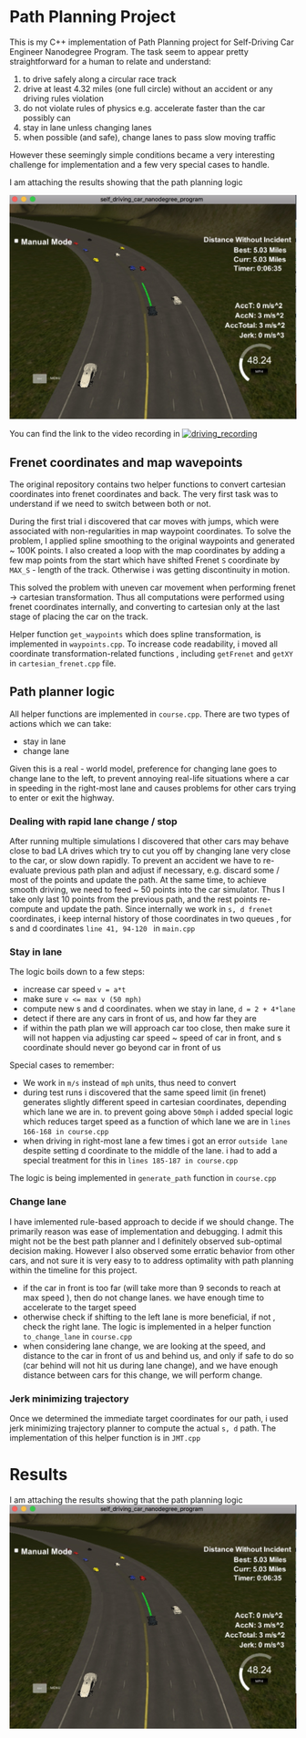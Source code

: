 # Path Planning Project
This is my C++ implementation of Path Planning project for Self-Driving Car Engineer Nanodegree Program.
The task seem to appear pretty straightforward for a human to relate and understand: 

1. to drive safely along a circular race track
2. drive at least 4.32 miles (one full circle) without an accident or any driving rules violation
3. do not violate rules of physics e.g. accelerate faster than the car possibly can
4. stay in lane unless changing lanes
5. when possible (and safe), change lanes to pass slow moving traffic

However these seemingly simple conditions became a very interesting challenge 
for implementation and a few very special cases to handle.

I am attaching the results showing that the path planning logic 

![Status](status.jpg)

You can find the link to the video recording in 
[![driving_recording](https://img.youtube.com/vi/gqep2TO4BRM/0.jpg)](https://youtu.be/gqep2TO4BRM)

## Frenet coordinates and map wavepoints
The original repository contains two helper functions to convert 
cartesian coordinates into frenet coordinates and back. The very first task 
was to understand if we need to switch between both or not. 

During the first trial i discovered that car moves with jumps, which were
 associated with non-regularities
in map waypoint coordinates. To solve the problem, I applied spline smoothing
to the original waypoints and generated ~ 100K points. 
I also created a loop with the map coordinates by adding a few map points from the start
which have shifted Frenet `S` coordinate by `MAX_S` - length of the track. Otherwise
i was getting discontinuity in motion.

This solved the problem with uneven car movement when performing frenet -> cartesian transformation.
Thus all computations were performed using frenet coordinates internally,
and converting to cartesian only at the last stage of placing the car on the track.

Helper function `get_waypoints` which does spline transformation, is implemented in `waypoints.cpp`.
To increase code readability, i moved all coordinate transformation-related
functions , including `getFrenet` and `getXY` in `cartesian_frenet.cpp` file.

## Path planner logic
All helper functions are implemented in `course.cpp`. There are two types of actions which we can take:
* stay in lane
* change lane

Given this is a real - world model, preference for changing lane goes to 
change lane to the left, to prevent annoying real-life situations where a car 
in speeding in the right-most lane and causes problems for other cars trying to enter or exit the highway.

### Dealing with rapid lane change / stop
After running multiple simulations I discovered that other cars may behave close to 
bad LA drives which try to cut you off by changing lane very close to the car, or 
slow down rapidly. To prevent an accident we have to re-evaluate previous
path plan and adjust if necessary, e.g. discard some / most of the points and update the path.
At the same time, to achieve smooth driving, we need to feed ~ 50 points into the car simulator.
Thus I take only last 10 points from the previous path, and the rest points re-compute and update the path.
Since internally we work in `s, d frenet` coordinates, i keep internal history 
of those coordinates in two queues , for s and d coordinates `line 41, 94-120 ` in `main.cpp` 
### Stay in lane
The logic boils down to a few steps:
 * increase car speed `v = a*t`
 * make sure `v <= max v (50 mph)`
 * compute new s and d coordinates. when we stay in lane, `d = 2 + 4*lane`
 * detect if there are any cars in front of us, and how far they are
 * if within the path plan we will approach car too close, then make sure it will not happen
 via adjusting car speed ~ speed of car in front, and s coordinate should  never go beyond car in front of us
 
Special cases to remember:
 * We work in `m/s` instead of `mph` units, thus need to convert
 * during test runs i discovered that the same speed limit (in frenet) 
 generates slightly different speed in cartesian coordinates, depending which lane we are in.
 to prevent going above `50mph` i added special logic which reduces target speed as a function of 
 which lane we are in `lines 166-168 in course.cpp`
 * when driving in right-most lane a few times i got an error `outside lane` despite setting
 d coordinate to the middle of the lane. i had to add a special treatment for this
 in `lines 185-187 in course.cpp`
 
 The logic is being implemented in `generate_path` function in  `course.cpp`
### Change lane
I have imlemented rule-based approach to decide if we should change. The primarily reason
was ease of implementation and debugging. I admit this might not be the best 
path planner and I definitely observed sub-optimal decision making.
However I also observed some erratic behavior from other cars, and not sure 
it is very easy to to address optimality with path planning within the 
timeline for this project.

* if the car in front is too far (will take more than 
9 seconds to reach at max speed ), then do not change lanes. we have enough time to accelerate to the
target speed
* otherwise check if shifting to the left lane is more beneficial, if not , check the 
right lane. The logic is implemented in  a helper function `to_change_lane` in `course.cpp`
* when considering lane change, we are looking at the speed, and distance
to the car in front of us and behind us, and only if safe to do so (car behind will not hit us during lane change), and we have 
enough distance between cars for this change, we will perform change.

### Jerk minimizing trajectory
Once we determined the immediate target coordinates for our path, 
i used jerk minimizing trajectory planner to compute the actual 
`s, d` path. The implementation of this helper function is in `JMT.cpp`

# Results
I am attaching the results showing that the path planning logic 
![Status](status.jpg)